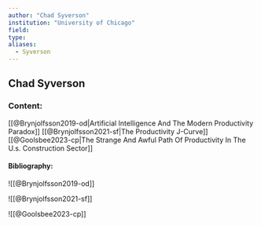 ```yaml
---
author: "Chad Syverson"
institution: "University of Chicago"
field:
type:
aliases:
  - Syverson
---
```


## Chad Syverson

### Content:
[[@Brynjolfsson2019-od|Artificial Intelligence And The Modern Productivity Paradox]]
[[@Brynjolfsson2021-sf|The Productivity J-Curve]]
[[@Goolsbee2023-cp|The Strange And Awful Path Of Productivity In The U.s. Construction Sector]]

#### Bibliography:

![[@Brynjolfsson2019-od]]

![[@Brynjolfsson2021-sf]]

![[@Goolsbee2023-cp]]